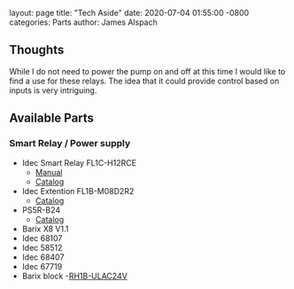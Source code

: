
layout: page
title: "Tech Aside"
date: 2020-07-04 01:55:00 -0800
categories: Parts
author: James Alspach

## Thoughts
While I do not need to power the pump on and off at this time I would like to find a use for these relays. The idea that it could provide control based on inputs is very intriguing.

## Available Parts

### Smart Relay / Power supply
- Idec Smart Relay FL1C-H12RCE
  - [Manual](https://www.idec.com/language/english/manual/FL1CManual.pdf)
  - [Catalog](https://www.idec.com/language/english/catalog/U908/H_SmartRelay_ScreenView.pdf)
- Idec Extention FL1B-M08D2R2
  - [Catalog](https://datasheet.octopart.com/FL1B-M08D2R2-Idec-datasheet-9711105.pdf)
- PS5R-B24
  - [Catalog](https://www.idec.com/language/english/catalog/PowerSupplies/PS5R_StandardSeries.pdf)
- Barix X8 V1.1
- Idec 68107
- Idec 58512
- Idec 68407
- Idec 67719
- Barix block
-[RH1B-ULAC24V](https://octopart.com/rh1b-ulac24v-idec-41256?r=sp)
